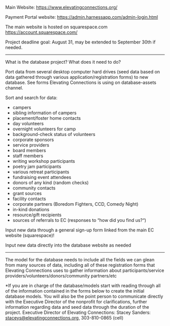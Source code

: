
Main Website:
https://www.elevatingconnections.org/

Payment Portal website:
https://admin.harnessapp.com/admin-login.html

The main website is hosted on squarespace.com
https://account.squarespace.com/

Project deadline goal:
August 31, may be extended to September 30th if needed.

_________________________________________________________________
What is the database project? What does it need to do?

Port data from several desktop computer hard drives (seed data based on data gathered through various application/registration forms) to new database. See forms Elevating Connections is using on database-assets channel.

Sort and search for data:
* campers
* sibling information of campers
* placement/foster home contacts 
* day volunteers 
* overnight volunteers for camp 
* background-check status of volunteers 
* corporate sponsors 
* service providers 
* board members 
* staff members 
* writing workshop participants 
* poetry jam participants 
* various retreat participants 
* fundraising event attendees 
* donors of any kind (random checks) 
* community contacts 
* grant sources
* facility contacts
* corporate partners (Boredom Fighters, CCD, Comedy Night)
* in-kind donations
* resource/gift recipients
* sources of referrals to EC (responses to “how did you find us?“)

Input new data through a general sign-up form linked from the main EC website (squarespace)!

Input new data directly into the database website as needed

 -------------------------------------------------------------------------
The model for the database needs to include all the fields we can glean from many sources of data, including all of these registration forms that Elevating Connections uses to gather information about participants/service providers/volunteers/donors/community partners/etc

*If you are in charge of the database/models start with reading through all of the information contained in the forms below to create the initial database models. You will also be the point person to communicate directly with the Executive Director of the nonprofit for clarifications, further information regarding data and seed data through the duration of the project.
Executive Director of Elevating Connections: Stacey Sanders: staceys@elevatingconnections.org, 303-810-0865 (cell)